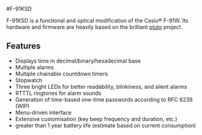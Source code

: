 #F-91KSD

F-91KSD is a functional and optical modification of the Casio® F-91W.
Its hardware and firmware are heavily based on the brilliant
[pluto](https://github.com/carrotIndustries/pluto) project.

## Features
- Displays time in decimal/binary/hexadecimal base
- Multiple alarms
- Multiple chainable countdown timers
- Stopwatch
- Three bright LEDs for better readability, blinkiness, and silent alarms
- RTTTL ringtones for alarm sounds
- Generation of time-based one-time passwords according to RFC 6238 (WIP)
- Menu-driven interface
- Extensive customisation (key beep frequency and duration, etc.)
- greater than 1 year battery life (estimate based on current consumption)
